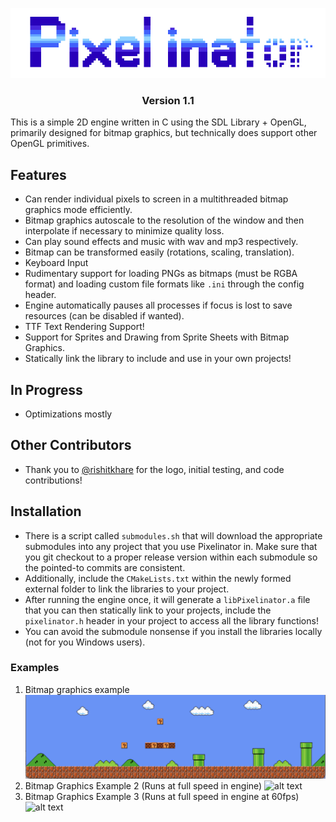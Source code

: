 <p align="center">
  <img src="imgs/Pixelinator_logo.png"/>
</p>

<h3 align="center">
Version 1.1
</h3>

This is a simple 2D engine written in C using the SDL Library + OpenGL, primarily designed for bitmap graphics,
but technically does support other OpenGL primitives.
## Features
- Can render individual pixels to screen in a multithreaded bitmap graphics mode efficiently.
- Bitmap graphics autoscale to the resolution of the window and then interpolate if necessary to minimize quality loss.
- Can play sound effects and music with wav and mp3 respectively.
- Bitmap can be transformed easily (rotations, scaling, translation).
- Keyboard Input
- Rudimentary support for loading PNGs as bitmaps (must be RGBA format) and loading custom file
  formats like ``.ini`` through the config header.
- Engine automatically pauses all processes if focus is lost to save resources (can be disabled if wanted).
- TTF Text Rendering Support!
- Support for Sprites and Drawing from Sprite Sheets with Bitmap Graphics.
- Statically link the library to include and use in your own projects!

## In Progress
- Optimizations mostly

## Other Contributors
- Thank you to [@rishitkhare](https://github.com/rishitkhare) for the logo, initial testing, and code contributions!

## Installation
- There is a script called `submodules.sh` that will download the appropriate submodules 
into any project that you use Pixelinator in. Make sure that you git checkout to a proper release
version within each submodule so the pointed-to commits are consistent.
- Additionally, include the `CMakeLists.txt` within the newly formed external folder to link the libraries
to your project.
- After running the engine once, it will generate a `libPixelinator.a` file that you can
then statically link to your projects, include the `pixelinator.h` header in your project to access
all the library functions!
- You can avoid the submodule nonsense if you install the libraries locally (not for you Windows users).

### Examples
1. Bitmap graphics example
![alt text](imgs/bitmapexample1.png?raw=true)
2. Bitmap Graphics Example 2 (Runs at full speed in engine)
![alt text](imgs/demo2.gif?raw=true)
3. Bitmap Graphics Example 3 (Runs at full speed in engine at 60fps)
![alt text](imgs/s3gif.gif)
